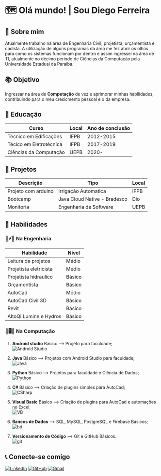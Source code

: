 # 🗺️ Olá mundo! | Sou Diego Ferreira

## 🙋 Sobre mim

Atualmente trabalho na área de Engenharia Civil, projetista, orçamentista e cadista. A utilização de alguns programas da área me fez abrir os olhos para como os sistemas funcionam por dentro e assim ingressei na área de TI, atualmente no décimo período de Ciências da Computação pela Universidade Estadual da Paraíba.

## 📚 Objetivo
Ingressar na área de **Computação** de vez e aprimorar minhas habilidades, contribuindo para o meu cresicmento pessoal e o da empresa. 

## 🎒 Educação
| Curso | Local | Ano de conclusão |
|-------|-------|------------------|
|Técnico em Edificações|IFPB|2012-2015|
|Técico em Eletrotécnica|IFPB|2017-2019|
|Ciências da Computação|UEPB|2020-|

## 📖 Projetos
| Descrição | Tipo | Local |
|-----------|------|----------|
|Projeto com arduino|Irrigação Automatica|IFPB|
|Bootcamp|Java Cloud Native - Bradesco|Dio|
|Monitoria|Engenharia de Software|UEPB|

## 📝 Habilidades
### 👷⚡📐 Na Engenharia
| Habilidade | Nível |
|------------|-------|
|Leitura de projetos|Médio|
|Projetista eletricista|Médio|
|Projetista hidraulico|Básico|
|Orçamentista|Básico|
|AutoCad|Médio|
|AutoCad Civil 3D|Básico|
|Revit|Básico|
|AltoQi Lumine e Hydros|Básico|

### 🚀🖥️💾 Na Computação

1. **Android studio** Básico --> Projeto para faculdade;\
![Android Studio](https://img.icons8.com/?size=100&id=04OFrkjznvcd&format=png&color=000000)

2. **Java** Básico --> Projetos com Android Studio para faculdade;\
![Java](https://img.icons8.com/?size=100&id=5OD485koNIrb&format=png&color=000000)

3. **Python** Básico --> Projetos para faculdade e Ciência de Dados;\
![Python](https://img.icons8.com/?size=100&id=121464&format=png&color=000000)

4. **C#** Básico --> Criação de plugins simples para AutoCad;\
![CSharp](https://img.icons8.com/?size=100&id=Fycm8TUhWmFU&format=png&color=000000)

5. **Visual Basic** Básico --> Criação de plugins para AutoCad e automações no Excel;\
![VB](https://img.icons8.com/?size=100&id=v05jsvW3RprR&format=png&color=000000)

6. **Bancos de Dados** --> SQL, MySQL, PostgreSQL e Firebase Básicos;\
![bd](https://img.icons8.com/?size=100&id=NFQusZJ4neki&format=png&color=000000)

7. **Versionamento de Código** --> Git e GitHub Básicos.\
![git](https://img.icons8.com/?size=100&id=63777&format=png&color=000000)

## 📞 Conecte-se comigo
[![LinkedIn](https://img.shields.io/badge/LinkedIn-0077B5?style=for-the-badge&logo=linkedin&logoColor=white)](https://www.linkedin.com/in/jos%C3%A9-diego-ferreira-da-silva-ab38a719b/) [![GitHub](https://img.shields.io/badge/GitHub-100000?style=for-the-badge&logo=github&logoColor=white)](https://github.com/DiegoFerreira1) [![Gmail](https://img.shields.io/badge/Gmail-333333?style=for-the-badge&logo=gmail&logoColor=red)](mailto:diego19913011@gmail.com)
